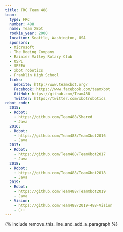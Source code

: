 ```yaml
---
title: FRC Team 488
team:
  type: FRC
  number: 488
  name: Team XBot
  rookie_year: 2000
  location: Seattle, Washington, USA
  sponsors:
  - Microsoft
  - The Boeing Company
  - Rainier Valley Rotary Club
  - OSPI
  - SPEEA
  - xbot robotics
  - Franklin High School
  links:
    Website: http://www.teamxbot.org/
    Facebook: https://www.facebook.com/teamxbot
    GitHub: https://github.com/Team488
    Twitter: https://twitter.com/xbotrobotics
robot_code:
  2015:
  - Robot:
    - https://github.com/Team488/Shared
    - Java
  2016:
  - Robot:
    - https://github.com/Team488/TeamXbot2016
    - Java
  2017:
  - Robot:
    - https://github.com/Team488/TeamXbot2017
    - Java
  2018:
  - Robot:
    - https://github.com/Team488/TeamXbot2018
    - Java
  2019:
  - Robot:
    - https://github.com/Team488/TeamXbot2019
    - Java
  - Vision:
    - https://github.com/Team488/2019-488-Vision
    - C++
---
```


{% include remove_this_line_and_add_a_paragraph %}
